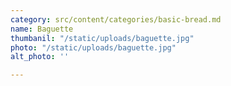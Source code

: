 ```yaml
---
category: src/content/categories/basic-bread.md
name: Baguette
thumbanil: "/static/uploads/baguette.jpg"
photo: "/static/uploads/baguette.jpg"
alt_photo: ''

---
```

